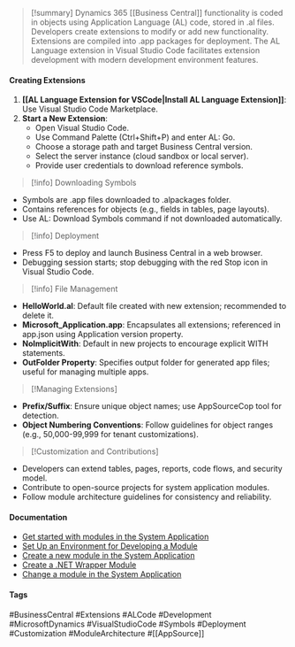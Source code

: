 > [!summary]
> Dynamics 365 [[Business Central]] functionality is coded in objects using Application Language (AL) code, stored in .al files. Developers create extensions to modify or add new functionality. Extensions are compiled into .app packages for deployment. The AL Language extension in Visual Studio Code facilitates extension development with modern development environment features.

#### Creating Extensions
1. **[[AL Language Extension for VSCode|Install AL Language Extension]]**: Use Visual Studio Code Marketplace.
2. **Start a New Extension**: 
    - Open Visual Studio Code.
    - Use Command Palette (Ctrl+Shift+P) and enter AL: Go.
    - Choose a storage path and target Business Central version.
    - Select the server instance (cloud sandbox or local server).
    - Provide user credentials to download reference symbols.

> [!info] Downloading Symbols
- Symbols are .app files downloaded to .alpackages folder.
- Contains references for objects (e.g., fields in tables, page layouts).
- Use AL: Download Symbols command if not downloaded automatically.

> [!info] Deployment
- Press F5 to deploy and launch Business Central in a web browser.
- Debugging session starts; stop debugging with the red Stop icon in Visual Studio Code.

> [!info] File Management
- **HelloWorld.al**: Default file created with new extension; recommended to delete it.
- **Microsoft_Application.app**: Encapsulates all extensions; referenced in app.json using Application version property.
- **NoImplicitWith**: Default in new projects to encourage explicit WITH statements.
- **OutFolder Property**: Specifies output folder for generated app files; useful for managing multiple apps.

>[!Managing Extensions]
- **Prefix/Suffix**: Ensure unique object names; use AppSourceCop tool for detection.
- **Object Numbering Conventions**: Follow guidelines for object ranges (e.g., 50,000-99,999 for tenant customizations).

>[!Customization and Contributions]
- Developers can extend tables, pages, reports, code flows, and security model.
- Contribute to open-source projects for system application modules.
- Follow module architecture guidelines for consistency and reliability.

#### Documentation
- [Get started with modules in the System Application](https://learn.microsoft.com/en-us/dynamics365/business-central/dev-itpro/developer/devenv-get-started-system-application)
- [Set Up an Environment for Developing a Module](https://learn.microsoft.com/en-us/dynamics365/business-central/dev-itpro/developer/devenv-develop-environment)
- [Create a new module in the System Application](https://learn.microsoft.com/en-us/dynamics365/business-central/dev-itpro/developer/devenv-create-system-application-module)
- [Create a .NET Wrapper Module](https://learn.microsoft.com/en-us/dynamics365/business-central/dev-itpro/developer/devenv-create-dotnet-wrapper)
- [Change a module in the System Application](https://learn.microsoft.com/en-us/dynamics365/business-central/dev-itpro/developer/devenv-change-system-application-module)

#### Tags
#BusinessCentral #Extensions #ALCode #Development #MicrosoftDynamics #VisualStudioCode #Symbols #Deployment #Customization #ModuleArchitecture #[[AppSource]]